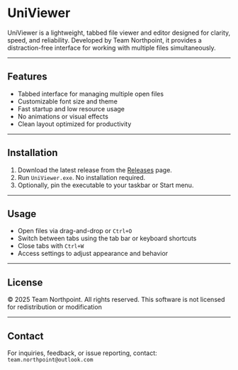 # UniViewer

UniViewer is a lightweight, tabbed file viewer and editor designed for clarity, speed, and reliability. Developed by Team Northpoint, it provides a distraction-free interface for working with multiple files simultaneously.

---

## Features

- Tabbed interface for managing multiple open files
- Customizable font size and theme
- Fast startup and low resource usage
- No animations or visual effects
- Clean layout optimized for productivity

---

## Installation

1. Download the latest release from the [Releases](https://github.com/Team-Northpoint/UniViewer/releases) page.
2. Run `UniViewer.exe`. No installation required.
3. Optionally, pin the executable to your taskbar or Start menu.

---

## Usage

- Open files via drag-and-drop or `Ctrl+O`
- Switch between tabs using the tab bar or keyboard shortcuts
- Close tabs with `Ctrl+W`
- Access settings to adjust appearance and behavior

---

## License

© 2025 Team Northpoint. All rights reserved.
This software is not licensed for redistribution or modification

---

## Contact

For inquiries, feedback, or issue reporting, contact:  
`team.northpoint@outlook.com`
